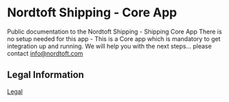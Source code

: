 # Nordtoft Shipping - Core App

Public documentation to the Nordtoft Shipping - Shipping Core App
There is no setup needed for this app - This is a Core app which is mandatory to get integration up and running. We will help you with the next steps... please contact info@nordtoft.com


## Legal Information

[Legal](./Legal.md)

